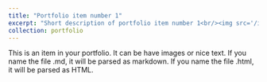 ```yaml
---
title: "Portfolio item number 1"
excerpt: "Short description of portfolio item number 1<br/><img src='/images/image.png'>"
collection: portfolio
---
```


This is an item in your portfolio. It can be have images or nice text. If you name the file .md, it will be parsed as markdown. If you name the file .html, it will be parsed as HTML. 
